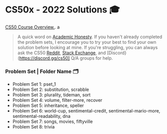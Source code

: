 # CS50x - 2022 Solutions 🎓
[CS50 Course Overview.](https://pll.harvard.edu/course/cs50-introduction-computer-science?delta=0).
a
> A quick word on [Academic Honesty](https://cs50.harvard.edu/x/2020/honesty/). If you haven't already completed the problem sets, I encourage you to try your best to find your own solution before looking at mine. If you're struggling, you can always ask the CS50 [Reddit](https://www.reddit.com/r/cs50/), [Stack Exchange](https://cs50.stackexchange.com/), and [Discord}(https://discord.gg/cs50] Q/A groups for help.

### Problem Set | Folder Name 🗂️
-  Problem Set 1: pset_1 
-  Problem Set 2: substitution, scrabble
-  Problem Set 3: plurality, tideman, sort
-  Problem Set 4: volume, filter-more, recover
-  Problem Set 5: inheritance, speller
-  Problem Set 6: world-cup, sentimental-credit, sentimental-mario-more, sentimental-readability, dna
-  Problem Set 7: songs, movies, fiftyville
-  Problem Set 8: trivia
